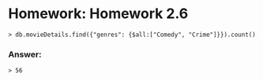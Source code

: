 # Homework: Homework 2.6

`````
> db.movieDetails.find({"genres": {$all:["Comedy", "Crime"]}}).count()

`````
### Answer:

`````
> 56

`````
